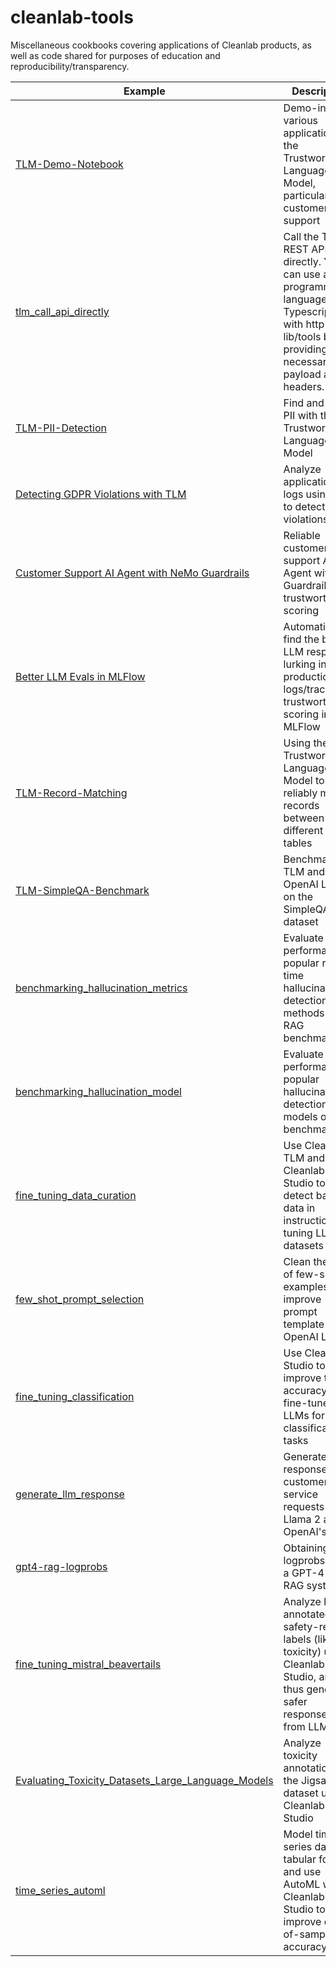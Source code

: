# cleanlab-tools
Miscellaneous cookbooks covering applications of Cleanlab products, as well as code shared for purposes of education and reproducibility/transparency.


| Example                                                                                | Description                                                                                                                               |
|----------------------------------------------------------------------------------------|-------------------------------------------------------------------------------------------------------------------------------------------|
| [TLM-Demo-Notebook](TLM-Demo-Notebook/TLM-Demo.ipynb) | Demo-ing various applications of the Trustworthy Language Model, particularly in customer support |
| [tlm_call_api_directly](tlm_call_api_directly/tlm_api_directly.ipynb) | Call the TLM REST API directly. You can use any programming language (eg. Typescript) with http lib/tools by providing the necessary payload and headers. |
| [TLM-PII-Detection](TLM-PII-Detection/TLM-PII-Detection.ipynb) | Find and mask PII with the Trustworthy Language Model |
| [Detecting GDPR Violations with TLM](gdpr_tlm_blog_post/gdpr_tlm_blog_post.ipynb) | Analyze application logs using TLM to detect GDPR violations |   
| [Customer Support AI Agent with NeMo Guardrails](NeMo-Guardrails-Customer-Support/README.md) | Reliable customer support AI Agent with Guardrails and trustworthiness scoring |
| [Better LLM Evals in MLFlow](TLM-MLflow-Integration/evaluating_traces_TLM_mlflow_dl.ipynb) | Automatically find the bad LLM responses lurking in your production logs/traces via trustworthiness scoring in MLFlow |
| [TLM-Record-Matching](TLM-Record-Matching/data_enrichment_record_matching_tutorial.ipynb) | Using the Trustworthy Language Model to reliably match records between two different data tables |
| [TLM-SimpleQA-Benchmark](TLM-SimpleQA-Benchmark/) | Benchmarking TLM and OpenAI LLMs on the SimpleQA dataset |
| [benchmarking_hallucination_metrics](benchmarking_hallucination_metrics/benchmark_hallucination_metrics.ipynb) | Evaluate the performance of popular real-time hallucination detection methods on RAG benchmarks |
| [benchmarking_hallucination_model](benchmarking_hallucination_model/README.md) | Evaluate the performance of popular hallucination detection models on RAG benchmarks |  
| [fine_tuning_data_curation](fine_tuning_data_curation/fine_tuning_data_curation.ipynb) | Use Cleanlab TLM and Cleanlab Studio to detect bad data in instruction tuning LLM datasets | 
| [few_shot_prompt_selection](few_shot_prompt_selection/few_shot_prompt_selection.ipynb) | Clean the pool of few-shot examples to improve prompt template for OpenAI LLM |
| [fine_tuning_classification](fine_tuning_classification/fine_tuning_LLM_with_noisy_labels.ipynb) | Use Cleanlab Studio to improve the accuracy of fine-tuned LLMs for classification tasks |
| [generate_llm_response](generate_llm_response/generate_llm_response.ipynb)             | Generate LLM responses for customer service requests using Llama 2 and OpenAI's API |
| [gpt4-rag-logprobs](gpt4-rag-logprobs/gpt4-rag-logprobs.ipynb) | Obtaining logprobs from a GPT-4 based RAG system |
| [fine_tuning_mistral_beavertails](fine_tuning_mistral_beavertails/beavertails.ipynb) | Analyze human annotated AI-safety-related labels (like toxicity) using Cleanlab Studio, and thus generate safer responses from LLMs |
| [Evaluating_Toxicity_Datasets_Large_Language_Models](jigsaw_ai_safety_keras/Evaluating_Toxicity_Datasets_Large_Language_Models.ipynb) | Analyze toxicity annotations in the Jigsaw dataset using Cleanlab Studio |
| [time_series_automl](time_series_automl/cleanlab_time_series_automl.ipynb) | Model time series data in a tabular format and use AutoML with Cleanlab Studio to improve out-of-sample accuracy |
